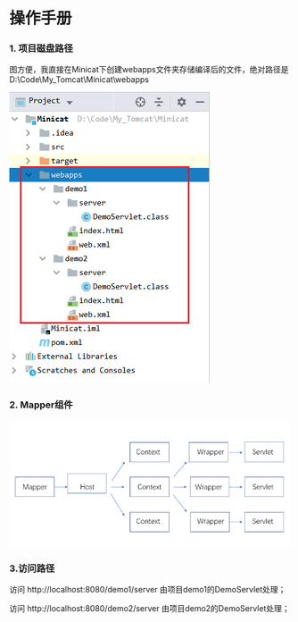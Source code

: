 # 操作手册

### **1. 项目磁盘路径**

图方便，我直接在Minicat下创建webapps文件夹存储编译后的文件，绝对路径是D:\Code\My_Tomcat\Minicat\webapps

![图片1](https://github.com/LambertCOL/Minicat/blob/master/image-20200430095742285.png)



### **2. Mapper组件**

![图片2](https://github.com/LambertCOL/Minicat/blob/master/image-20200430100705618.png)



### **3.访问路径**

访问 http://localhost:8080/demo1/server 由项目demo1的DemoServlet处理；

访问 http://localhost:8080/demo2/server 由项目demo2的DemoServlet处理；
